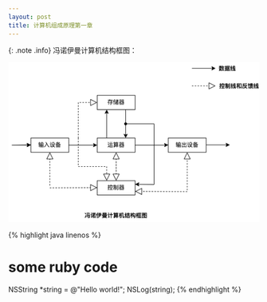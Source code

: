 ```yaml
---
layout: post
title: 计算机组成原理第一章
---
```

{: .note .info}
冯诺伊曼计算机结构框图：    

![](https://raw.githubusercontent.com/ijava-debug/pic/main/%E5%86%AF%E8%AF%BA%E4%BC%8A%E6%9B%BC%E8%AE%A1%E7%AE%97%E6%9C%BA%E7%BB%93%E6%9E%84%E6%A1%86%E5%9B%BE.png)

  


{% highlight java linenos %}
# some ruby code
NSString *string = @"Hello world!";
NSLog(string);
{% endhighlight %}

